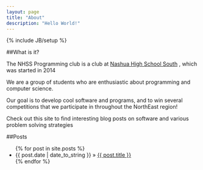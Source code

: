 ```yaml
---
layout: page
title: "About"
description: "Hello World!"
---
```

{% include JB/setup %}

##What is it?

The NHSS Programming club is a club at [Nashua High School South](http://schools.nashua.edu/Pages/default.aspx) ,
which was started in 2014

We are a group of students who are enthusiastic about programming and computer science.


Our goal is to develop cool software and programs, and to win several competitions that we participate in throughout the NorthEast region!

Check out this site to find interesting blog posts on software and various problem solving strategies


##Posts

<ul class="posts">
  {% for post in site.posts %}
    <li><span>{{ post.date | date_to_string }}</span> &raquo; <a href="{{ BASE_PATH }}{{ post.url }}">{{ post.title }}</a></li>
  {% endfor %}
</ul>